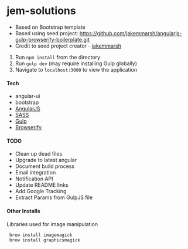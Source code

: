 jem-solutions
=============

* Based on Bootstrap template
* Based using seed project: https://github.com/jakemmarsh/angularjs-gulp-browserify-boilerplate.git
 * Credit to seed project creator - [jakemmarsh](https://github.com/jakemmarsh)

 
1. Run `npm install` from the directory
2. Run `gulp dev` (may require installing Gulp globally)
3. Navigate to `localhost:3000` to view the application

#### Tech
* angular-ui
* bootstrap
* [AngularJS](http://angularjs.org/)
* [SASS](http://sass-lang.com/)
* [Gulp](http://gulpjs.com/)
* [Browserify](http://browserify.org/)

#### TODO
* Clean up dead files
* Upgrade to latest angular
* Document build process
* Email integration
 * Notification API
* Update README links
* Add Google Tracking
* Extract Params from GulpJS file

#### Other Installs
Libraries used for image manipulation

````
 brew install imagemagick
 brew install graphicsmagick
````